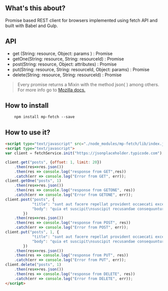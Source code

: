 ## What's this about? ##
Promise based REST client for browsers implemented using fetch API and built with Babel and Gulp.
## API ##

 - get (String: resource, Object: params ) : Promise
 - getOne(String: resource, String: resourceId) : Promise
 - post(String: resource, Object: attributes) : Promise
 - put(String: resource, String: resourceId, Object: params) : Promise
 - delete(String: resource, String: resourceId) : Promise

> Every promise returns a Mixin with the method json( ) among others. For more info go to [Mozilla docs.](https://developer.mozilla.org/en-US/docs/Web/API/Fetch_API/Using_Fetch)

## How to install ##

```batch
	npm install mp-fetch --save
```


## How to use it? ##
```html
<script type="text/javascript" src="./node_modules/mp-fetch/lib/index.js"></script>
<script type="text/javascript">
var client = fetchService.init("https://jsonplaceholder.typicode.com");

client.get("posts", {offset: 1, limit: 20})
    .then(res=>res.json())
    .then(res => console.log("response from GET",res))
    .catch(err => console.log("Error from GET", err));
client.getOne("posts", 1)
    .then(res=>res.json())
    .then(res => console.log("response from GETONE", res))
    .catch(err => console.log("Error from GETONE", err));
client.post("posts", {
      		"title": "sunt aut facere repellat provident occaecati excepturi optio reprehenderit",
      		"body": "quia et suscipit\nsuscipit recusandae consequuntur expedita"
    	})
    .then(res=>res.json())
    .then(res => console.log("response from POST", res))
    .catch(err => console.log("Error from POST", err));
client.put("posts", 1, {
      		"title": "sunt aut facere repellat provident occaecati excepturi optio reprehenderit",
      		"body": "quia et suscipit\nsuscipit recusandae consequuntur expedita"
    	})
    .then(res=>res.json())
    .then(res => console.log("response from PUT", res))
    .catch(err => console.log("Error from PUT", err));
client.delete("posts", 1)
    .then(res=>res.json())
    .then(res => console.log("response from DELETE", res))
    .catch(err => console.log("Error from DELETE", err));
</script>
```

